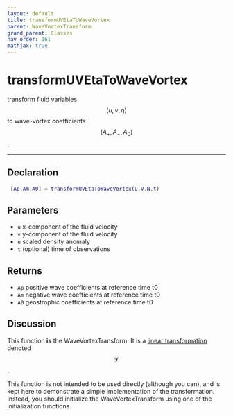 ```yaml
---
layout: default
title: transformUVEtaToWaveVortex
parent: WaveVortexTransform
grand_parent: Classes
nav_order: 161
mathjax: true
---
```


#  transformUVEtaToWaveVortex

transform fluid variables $$(u,v,\eta)$$ to wave-vortex coefficients $$(A_+,A_-,A_0)$$.


---

## Declaration
```matlab
 [Ap,Am,A0] = transformUVEtaToWaveVortex(U,V,N,t)
```
## Parameters
+ `u`  x-component of the fluid velocity
+ `v`  y-component of the fluid velocity
+ `n`  scaled density anomaly
+ `t`  (optional) time of observations

## Returns
+ `Ap`  positive wave coefficients at reference time t0
+ `Am`  negative wave coefficients at reference time t0
+ `A0`  geostrophic coefficients at reference time t0

## Discussion

  This function **is** the WaveVortexTransform. It is a [linear
  transformation](/transformations/transformations.html)
  denoted $$\mathcal{L}$$.
 
  This function is not intended to be used directly (although
  you can), and is kept here to demonstrate a simple
  implementation of the transformation. Instead, you should
  initialize the WaveVortexTransform using one of the
  initialization functions.
 
                  
